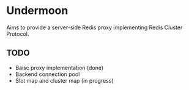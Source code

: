 # Undermoon
Aims to provide a server-side Redis proxy implementing Redis Cluster Protocol.

## TODO
- Baisc proxy implementation (done)
- Backend connection pool
- Slot map and cluster map (in progress)

